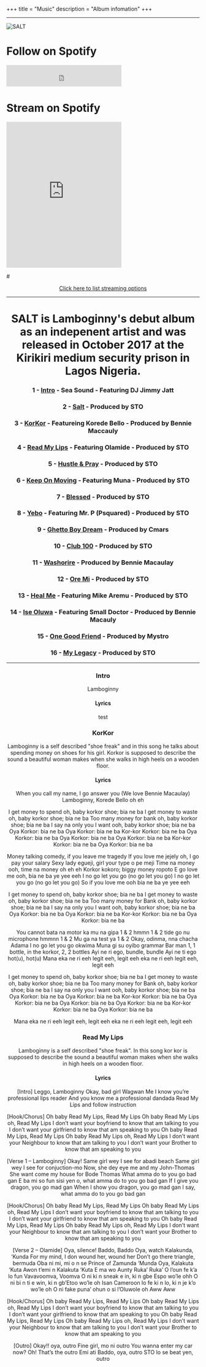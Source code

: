+++
title = "Music"
description = "Album infomation"
+++

---

![SALT](img/salt.jpg)

# Follow on Spotify

<iframe src="https://open.spotify.com/follow/1/?uri=spotify:artist:4KK2BzTIojD7LTz9ndsVGF&size=detail&theme=light" width="300" height="56" scrolling="no" frameborder="0" style="border:none; overflow:hidden;" allowtransparency="true"></iframe>

# Stream on Spotify

<iframe src="https://open.spotify.com/embed?uri=spotify:album:3dpbAKjKa8gFmGSfjxReUs" width="300" height="380" frameborder="0" allowtransparency="true" allow="encrypted-media"></iframe>

#<center>[Click here to list streaming options](https://lamboginny.fanlink.to/Salt)

---

# SALT is Lamboginny's debut album as an indepenent artist and was released in October 2017 at the Kirikiri medium security prison in Lagos Nigeria.


### 1 - [Intro](#intro) - Sea Sound - Featuring DJ Jimmy Jatt
### 2 - [Salt](#salt) - Produced by STO
### 3 - [KorKor](#korkor) - Featureing Korede Bello - Produced by Bennie Maccauly
### 4 - [Read My Lips](#readmylips) - Featuring Olamide - Produced by STO
### 5 - [Hustle & Pray](#hustleandpray) - Produced by STO
### 6 - [Keep On Moving](#keeponmoving) - Featuring Muna - Produced by STO
### 7 - [Blessed](#blessed) - Produced by STO
### 8 - [Yebo](#yebo) - Featuring Mr. P (Psquared) - Produced by STO
### 9 - [Ghetto Boy Dream](#ghettoboydream) - Produced by Cmars
### 10 - [Club 100](#club100) - Produced by STO
### 11 - [Washorire](#washorire) - Produced by Bennie Macaulay
### 12 - [Ore Mi](#oremi) - Produced by STO
### 13 - [Heal Me](#healme) - Featuring Mike Aremu - Produced by STO
### 14 - [Ise Oluwa](#iseoluwa) - Featuring Small Doctor - Produced by Bennie Macauly
### 15 - [One Good Friend](#onegoodfriend) - Produced by Mystro
### 16 - [My Legacy](#mylegacy) - Produced by STO

---


### Intro <a id="intro"></a>

Lamboginny 

#### Lyrics

<center>
test
</center>


### KorKor <a id="korkor"></a>

Lamboginny is a self described "shoe freak" and in this song he talks about spending money on shoes for his girl.  Korkor is supposed to describe the sound a beautiful woman makes when she walks in high heels on a wooden floor. 

#### Lyrics

<center>

When you call my name, I go answer you
(We love Bennie Macaulay)
Lamboginny, Korede Bello oh eh

I get money to spend oh, baby korkor shoe; bia ne ba
I get money to waste oh, baby korkor shoe; bia ne ba
Too many money for bank oh, baby korkor shoe; bia ne ba
I say na only you I want ooh, baby korkor shoe; bia ne ba
Oya Korkor: bia ne ba
Oya Korkor: bia ne ba
Kor-kor Korkor: bia ne ba
Oya Korkor: bia ne ba
Oya Korkor: bia ne ba
Oya Korkor: bia ne ba
Kor-kor Korkor: bia ne ba
Oya Korkor: bia ne ba

Money talking comedy, if you leave me tragedy
If you love me jejely oh, I go pay your salary
Sexy lady egueji, girl your type o pe meji
Time na money ooh, time na money oh eh eh
Korkor kokoro; biggy money ropoto
E go love me ooh, bia ne ba ye yee eeh
I no go let you go (no go let you go)
I no go let you go (no go let you go)
So if you love me ooh bia ne ba ye yee eeh

I get money to spend oh, baby korkor shoe; bia ne ba
I get money to waste oh, baby korkor shoe; bia ne ba
Too many money for Bank oh, baby korkor shoe; bia ne ba
I say na only you I want ooh, baby korkor shoe; bia ne ba
Oya Korkor: bia ne ba
Oya Korkor: bia ne ba
Kor-kor Korkor: bia ne ba
Oya Korkor: bia ne ba

You cannot bata na motor ka mu na gipa 1 & 2
hmmn 1 & 2
tide go nu microphone hmmnn 1 & 2
Mu ga na test ya 1 & 2
Okay, odinma, nna chacha Adama
I no go let you go okwima
Muna gi su oyibo grammar
Bar man 1, 1 bottle, in the korkor, 2, 2 bottles
Ayi ne ri ego, bundle, bundle
Ayi ne ti ego hot(u), hot(u)
Mana eka ne ri eeh legit eeh, legit eeh
eka ne ri eeh legit eeh, legit eeh

I get money to spend oh, baby korkor shoe; bia ne ba
I get money to waste oh, baby korkor shoe; bia ne ba
Too many money for Bank oh, baby korkor shoe; bia ne ba
I say na only you I want ooh, baby korkor shoe; bia ne ba
Oya Korkor: bia ne ba
Oya Korkor: bia ne ba
Kor-kor Korkor: bia ne ba
Oya Korkor: bia ne ba
Oya Korkor: bia ne ba
Oya Korkor: bia ne ba
Kor-kor Korkor: bia ne ba
Oya Korkor: bia ne ba

Mana eka ne ri eeh legit eeh, legit eeh
eka ne ri eeh legit eeh, legit eeh

<center>

### Read My Lips

Lamboginny is a self described "shoe freak".  In this song kor kor is supposed to describe the sound a beautiful woman makes when she walks in high heels on a wooden floor. 

#### Lyrics

<center>


[Intro]
Leggo, Lamboginny
Okay, bad girl
Wagwan
Me I know you’re professional lips reader
And you know me a professional dandada
Read My Lips and follow instruction

[Hook/Chorus]
Oh baby Read My Lips, Read My Lips
Oh baby Read My Lips oh, Read My Lips
I don’t want your boyfriend to know that am talking to you
I don’t want your girlfriend to know that am speaking to you
Oh baby Read My Lips, Read My Lips
Oh baby Read My Lips oh, Read My Lips
I don’t want your Neighbour to know that am talking to you
I don’t want your Brother to know that am speaking to you

[Verse 1 – Lamboginny]
Okay! Same girl wey I see for abadi beach
Same girl wey I see for conjuction-mo
Now, she dey eye me and my John-Thomas
She want come my house for Bode Thomas
What amma do to you go bad gan
E ba mi so fun sisi yen o, what amma do to you go bad gan
If I give you dragon, you go mad gan
When I show you dragon, you go mad gan
I say, what amma do to you go bad gan

[Hook/Chorus]
Oh baby Read My Lips, Read My Lips
Oh baby Read My Lips oh, Read My Lips
I don’t want your boyfriend to know that am talking to you
I don’t want your girlfriend to know that am speaking to you
Oh baby Read My Lips, Read My Lips
Oh baby Read My Lips oh, Read My Lips
I don’t want your Neighbour to know that am talking to you
I don’t want your Brother to know that am speaking to you

[Verse 2 – Olamide]
Oya, silence! Baddo, Baddo
Oya, watch Kalakunda, ‘Kunda
For my mind, I don wound her, wound her
Don’t go there triangle, bermuda
Oba ni mi, mi o n se Prince of Zamunda ‘Munda
Oya, Kalakuta ‘Kuta
Awon t’emi n Kalakuta ‘Kuta
E ma wo Aunty Ruka’ Ruka’
O l’oun fe k’a lo fun Vavavoomva, Voomva
O ni ki n sneak e in, ki n gbe Espo wo’le ohh
O ni bi n ti e win, ki n gb’Etoo wo’le oh
Isan Cameroon lo fe ki n lo, ki n je k’o wo’le oh
O ni fake puna’ ohun o si l’Oluwole oh
Aww Aww

[Hook/Chorus]
Oh baby Read My Lips, Read My Lips
Oh baby Read My Lips oh, Read My Lips
I don’t want your boyfriend to know that am talking to you
I don’t want your girlfriend to know that am speaking to you
Oh baby Read My Lips, Read My Lips
Oh baby Read My Lips oh, Read My Lips
I don’t want your Neighbour to know that am talking to you
I don’t want your Brother to know that am speaking to you

[Outro]
Okay!! oya, outro
Fine girl, mo ni outro
You wanna enter my car now?
Oh! That’s the outro
Emi ati Baddo, oya, outro
STO lo se beat yen, outro

<center>
